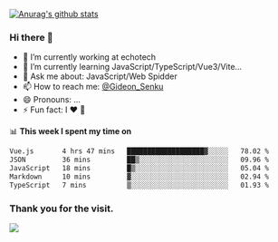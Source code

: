 [![Anurag's github stats](https://github-readme-stats.vercel.app/api?username=gideonsenku)](https://github.com/anuraghazra/github-readme-stats)
### Hi there 👋
- 🔭 I’m currently working at echotech
- 🌱 I’m currently learning JavaScript/TypeScript/Vue3/Vite...
- 💬 Ask me about: JavaScript/Web Spidder 
- 📫 How to reach me: [@Gideon_Senku](https://t.me/Gideon_Senku)
- 😄 Pronouns: ...
- ⚡ Fun fact: I ❤️ 🎵

📊 **This week I spent my time on**
<!--START_SECTION:waka-->

```txt
Vue.js       4 hrs 47 mins   ███████████████████▓░░░░░   78.02 %
JSON         36 mins         ██▒░░░░░░░░░░░░░░░░░░░░░░   09.96 %
JavaScript   18 mins         █▒░░░░░░░░░░░░░░░░░░░░░░░   05.04 %
Markdown     10 mins         ▓░░░░░░░░░░░░░░░░░░░░░░░░   02.94 %
TypeScript   7 mins          ▒░░░░░░░░░░░░░░░░░░░░░░░░   01.93 %
```

<!--END_SECTION:waka-->


### Thank you for the visit.
![](http://profile-counter.glitch.me/gideonsenku/count.svg)
<!--
**GideonSenku/GideonSenku** is a ✨ _special_ ✨ repository because its `README.md` (this file) appears on your GitHub profile.

Here are some ideas to get you started:

- 🔭 I’m currently working on ...
- 🌱 I’m currently learning ...
- 👯 I’m looking to collaborate on ...
- 🤔 I’m looking for help with ...
- 💬 Ask me about ...
- 📫 How to reach me: ...
- 😄 Pronouns: ...
- ⚡ Fun fact: ...
-->
